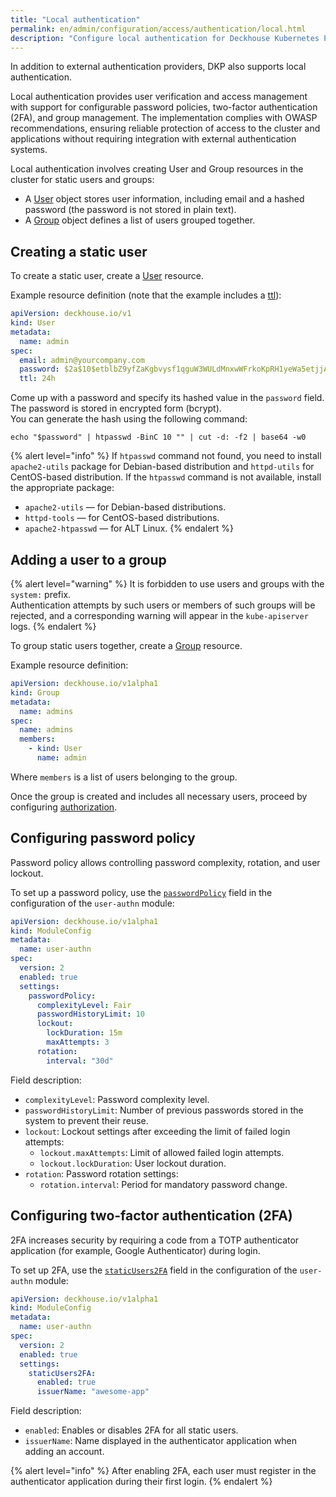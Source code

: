 ```yaml
---
title: "Local authentication"
permalink: en/admin/configuration/access/authentication/local.html
description: "Configure local authentication for Deckhouse Kubernetes Platform with password policies, 2FA support, and group management. OWASP-compliant security implementation."
---
```


In addition to external authentication providers, DKP also supports local authentication.

Local authentication provides user verification and access management with support for configurable password policies, two-factor authentication (2FA), and group management.
The implementation complies with OWASP recommendations, ensuring reliable protection of access to the cluster and applications without requiring integration with external authentication systems.

Local authentication involves creating User and Group resources in the cluster for static users and groups:

- A [User](/modules/user-authn/cr.html#user) object stores user information, including email and a hashed password (the password is not stored in plain text).
- A [Group](/modules/user-authn/cr.html#group) object defines a list of users grouped together.

## Creating a static user

To create a static user, create a [User](/modules/user-authn/cr.html#user) resource.

Example resource definition (note that the example includes a [ttl](/modules/user-authn/cr.html#user-v1-spec-ttl)):

```yaml
apiVersion: deckhouse.io/v1
kind: User
metadata:
  name: admin
spec:
  email: admin@yourcompany.com
  password: $2a$10$etblbZ9yfZaKgbvysf1qguW3WULdMnxwWFrkoKpRH1yeWa5etjjAa
  ttl: 24h
```

Come up with a password and specify its hashed value in the `password` field. The password is stored in encrypted form (bcrypt).  
You can generate the hash using the following command:

```shell
echo "$password" | htpasswd -BinC 10 "" | cut -d: -f2 | base64 -w0
```

{% alert level="info" %}
If `htpasswd` command not found, you need to install `apache2-utils` package for Debian-based distribution and `httpd-utils` for CentOS-based distribution.
If the `htpasswd` command is not available, install the appropriate package:

* `apache2-utils` — for Debian-based distributions.
* `httpd-tools` — for CentOS-based distributions.
* `apache2-htpasswd` — for ALT Linux.
{% endalert %}

## Adding a user to a group

{% alert level="warning" %}
It is forbidden to use users and groups with the `system:` prefix.  
Authentication attempts by such users or members of such groups will be rejected, and a corresponding warning will appear in the `kube-apiserver` logs.
{% endalert %}

To group static users together, create a [Group](/modules/user-authn/cr.html#group) resource.

Example resource definition:

```yaml
apiVersion: deckhouse.io/v1alpha1
kind: Group
metadata:
  name: admins
spec:
  name: admins
  members:
    - kind: User
      name: admin
```

Where `members` is a list of users belonging to the group.

Once the group is created and includes all necessary users, proceed by configuring [authorization](../../access/authorization/).

## Configuring password policy

Password policy allows controlling password complexity, rotation, and user lockout.

To set up a password policy, use the [`passwordPolicy`](/modules/user-authn/configuration.html#parameters-passwordpolicy) field in the configuration of the `user-authn` module:

```yaml
apiVersion: deckhouse.io/v1alpha1
kind: ModuleConfig
metadata:
  name: user-authn
spec:
  version: 2
  enabled: true
  settings:
    passwordPolicy:
      complexityLevel: Fair
      passwordHistoryLimit: 10
      lockout:
        lockDuration: 15m
        maxAttempts: 3
      rotation:
        interval: "30d"
```

Field description:

* `complexityLevel`: Password complexity level.
* `passwordHistoryLimit`: Number of previous passwords stored in the system to prevent their reuse.
* `lockout`: Lockout settings after exceeding the limit of failed login attempts:
  * `lockout.maxAttempts`: Limit of allowed failed login attempts.
  * `lockout.lockDuration`: User lockout duration.
* `rotation`: Password rotation settings:
  * `rotation.interval`: Period for mandatory password change.

## Configuring two-factor authentication (2FA)

2FA increases security by requiring a code from a TOTP authenticator application (for example, Google Authenticator) during login.

To set up 2FA, use the [`staticUsers2FA`](/modules/user-authn/configuration.html#parameters-staticusers2fa) field in the configuration of the `user-authn` module:

```yaml
apiVersion: deckhouse.io/v1alpha1
kind: ModuleConfig
metadata:
  name: user-authn
spec:
  version: 2
  enabled: true
  settings:
    staticUsers2FA:
      enabled: true
      issuerName: "awesome-app"
```

Field description:

* `enabled`: Enables or disables 2FA for all static users.
* `issuerName`: Name displayed in the authenticator application when adding an account.

{% alert level="info" %}
After enabling 2FA, each user must register in the authenticator application during their first login.
{% endalert %}
